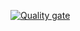 [![Quality gate](https://sonarcloud.io/api/project_badges/quality_gate?project=tatianamih_homeworke3_Objects_and_Classes)](https://sonarcloud.io/dashboard?id=tatianamih_homeworke3_Objects_and_Classes)